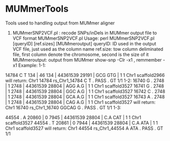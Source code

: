 # MUMmerTools
Tools used to handling output from MUMmer aligner

1. MUMmerSNP2VCF.pl :  recode SNPs/inDels in MUMmer output file to VCF format
MUMmerSNP2VCF.pl
Usage:
perl MUMmerSNP2VCF.pl [queryID] [ref.sizes] [MUMmeroutput]
queryID: ID used in the output VCF file, just used as the column name ref.size: tow column deliminated file, first column denote the chromosome, second is the size of it MUMmeroutput: output from MUMmer show-snp -Clr -x1 , remmember -x1
Example: 1-1:

14784 C T 134 | 46 134 | 44361539 29191 | GCG GTG | 1 1 Chr1 scaffold2966
will return:
Chr1 14784 rs_Chr1_14784 C T . PASS . GT 1/1
1-2:
16740 G . 2748 | 1 2748 | 44361539 28804 | AGG A.G | 1 1 Chr1 scaffold3527 
16741 G . 2748 | 1 2748 | 44361539 28804 | GGC A.G | 1 1 Chr1 scaffold3527 
16742 C . 2748 | 1 2748 | 44361539 28804 | GCA A.G | 1 1 Chr1 scaffold3527 
16743 A . 2748 | 1 2748 | 44361539 28804 | CAG A.G | 1 1 Chr1 scaffold3527
will return: 
Chr1 16740 rs_Chr1_16740 GGCAG G . PASS . GT 1/1 1-3:

44554 . A 20860 | 0 7945 | 44361539 28804 | C.A CAT | 1 1 Chr1 scaffold3527 
44554 . T 20861 | 0 7944 | 44361539 28804 | C.A ATA | 1 1 Chr1 scaffold3527
will return: 
Chr1 44554 rs_Chr1_44554 A ATA . PASS . GT 1/1
